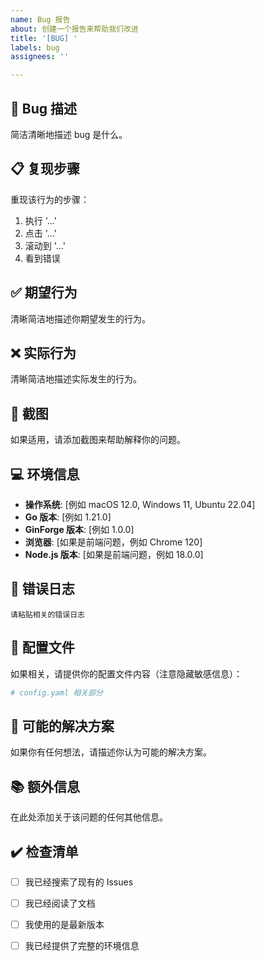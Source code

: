 ```yaml
---
name: Bug 报告
about: 创建一个报告来帮助我们改进
title: '[BUG] '
labels: bug
assignees: ''

---
```


## 🐛 Bug 描述
简洁清晰地描述 bug 是什么。

## 📋 复现步骤
重现该行为的步骤：
1. 执行 '...'
2. 点击 '...'
3. 滚动到 '...'
4. 看到错误

## ✅ 期望行为
清晰简洁地描述你期望发生的行为。

## ❌ 实际行为
清晰简洁地描述实际发生的行为。

## 📸 截图
如果适用，请添加截图来帮助解释你的问题。

## 💻 环境信息
- **操作系统**: [例如 macOS 12.0, Windows 11, Ubuntu 22.04]
- **Go 版本**: [例如 1.21.0]
- **GinForge 版本**: [例如 1.0.0]
- **浏览器**: [如果是前端问题，例如 Chrome 120]
- **Node.js 版本**: [如果是前端问题，例如 18.0.0]

## 📝 错误日志
```
请粘贴相关的错误日志
```

## 🔧 配置文件
如果相关，请提供你的配置文件内容（注意隐藏敏感信息）：

```yaml
# config.yaml 相关部分
```

## 🤔 可能的解决方案
如果你有任何想法，请描述你认为可能的解决方案。

## 📚 额外信息
在此处添加关于该问题的任何其他信息。

## ✔️ 检查清单
- [ ] 我已经搜索了现有的 Issues
- [ ] 我已经阅读了文档
- [ ] 我使用的是最新版本
- [ ] 我已经提供了完整的环境信息

